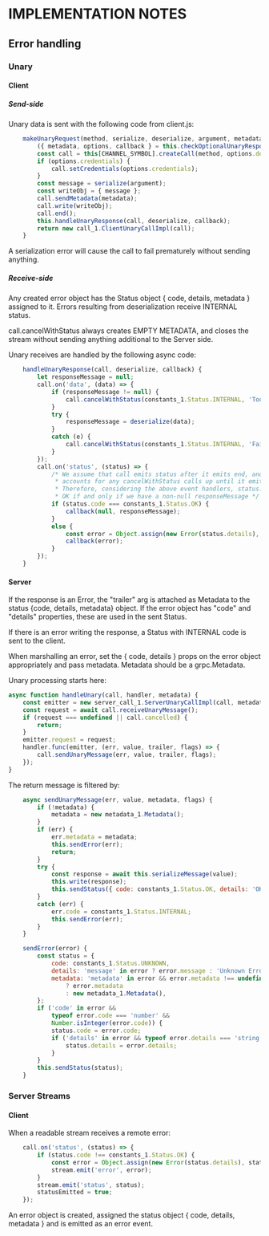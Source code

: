 # IMPLEMENTATION NOTES

## Error handling

### Unary

#### Client

##### Send-side

Unary data is sent with the following code from client.js:

```js
    makeUnaryRequest(method, serialize, deserialize, argument, metadata, options, callback) {
        ({ metadata, options, callback } = this.checkOptionalUnaryResponseArguments(metadata, options, callback));
        const call = this[CHANNEL_SYMBOL].createCall(method, options.deadline, options.host, null, options.propagate_flags);
        if (options.credentials) {
            call.setCredentials(options.credentials);
        }
        const message = serialize(argument);
        const writeObj = { message };
        call.sendMetadata(metadata);
        call.write(writeObj);
        call.end();
        this.handleUnaryResponse(call, deserialize, callback);
        return new call_1.ClientUnaryCallImpl(call);
    }
```

A serialization error will cause the call to fail prematurely without sending anything.

##### Receive-side

Any created error object has the Status object { code, details, metadata } assigned to it. Errors resulting from deserialization receive INTERNAL status.

call.cancelWithStatus always creates EMPTY METADATA, and closes the stream without sending anything additional to the Server side.

Unary receives are handled by the following async code:

```js
    handleUnaryResponse(call, deserialize, callback) {
        let responseMessage = null;
        call.on('data', (data) => {
            if (responseMessage != null) {
                call.cancelWithStatus(constants_1.Status.INTERNAL, 'Too many responses received');
            }
            try {
                responseMessage = deserialize(data);
            }
            catch (e) {
                call.cancelWithStatus(constants_1.Status.INTERNAL, 'Failed to parse server response');
            }
        });
        call.on('status', (status) => {
            /* We assume that call emits status after it emits end, and that it
             * accounts for any cancelWithStatus calls up until it emits status.
             * Therefore, considering the above event handlers, status.code should be
             * OK if and only if we have a non-null responseMessage */
            if (status.code === constants_1.Status.OK) {
                callback(null, responseMessage);
            }
            else {
                const error = Object.assign(new Error(status.details), status);
                callback(error);
            }
        });
    }
```

#### Server

If the response is an Error, the "trailer" arg is attached as Metadata to the
status {code, details, metadata} object. If the error object has "code" and "details"
properties, these are used in the sent Status.

If there is an error writing the response, a Status with INTERNAL code is sent
to the client.

When marshalling an error, set the { code, details } props on the
error object appropriately and pass metadata. Metadata should be a grpc.Metadata.

Unary processing starts here:
```js
async function handleUnary(call, handler, metadata) {
    const emitter = new server_call_1.ServerUnaryCallImpl(call, metadata);
    const request = await call.receiveUnaryMessage();
    if (request === undefined || call.cancelled) {
        return;
    }
    emitter.request = request;
    handler.func(emitter, (err, value, trailer, flags) => {
        call.sendUnaryMessage(err, value, trailer, flags);
    });
}
```

The return message is filtered by:
```js
    async sendUnaryMessage(err, value, metadata, flags) {
        if (!metadata) {
            metadata = new metadata_1.Metadata();
        }
        if (err) {
            err.metadata = metadata;
            this.sendError(err);
            return;
        }
        try {
            const response = await this.serializeMessage(value);
            this.write(response);
            this.sendStatus({ code: constants_1.Status.OK, details: 'OK', metadata });
        }
        catch (err) {
            err.code = constants_1.Status.INTERNAL;
            this.sendError(err);
        }
    }

    sendError(error) {
        const status = {
            code: constants_1.Status.UNKNOWN,
            details: 'message' in error ? error.message : 'Unknown Error',
            metadata: 'metadata' in error && error.metadata !== undefined
                ? error.metadata
                : new metadata_1.Metadata(),
        };
        if ('code' in error &&
            typeof error.code === 'number' &&
            Number.isInteger(error.code)) {
            status.code = error.code;
            if ('details' in error && typeof error.details === 'string') {
                status.details = error.details;
            }
        }
        this.sendStatus(status);
    }
```

### Server Streams

#### Client

When a readable stream receives a remote error:

```js
    call.on('status', (status) => {
        if (status.code !== constants_1.Status.OK) {
            const error = Object.assign(new Error(status.details), status);
            stream.emit('error', error);
        }
        stream.emit('status', status);
        statusEmitted = true;
    });
```

An error object is created, assigned the status object { code, details, metadata }
and is emitted as an error event.

